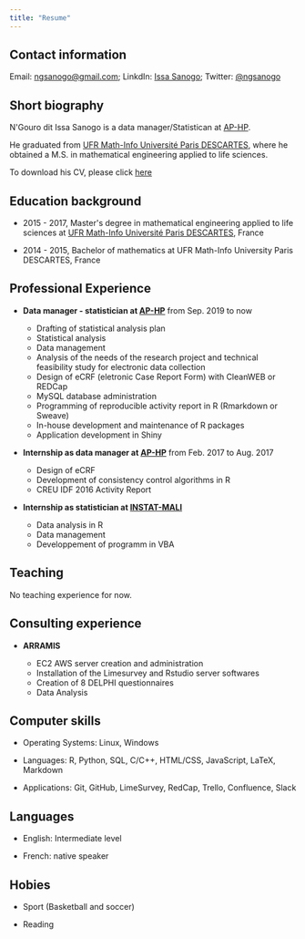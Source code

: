 ```yaml
---
title: "Resume"
---
```


## Contact information

Email: [ngsanogo@gmail.com](ngsanogo@gmail.com); LinkdIn: [Issa Sanogo](https://www.linkedin.com/in/ngsanogo/); Twitter: [@ngsanogo](https://twitter.com/ngsanogo)

## Short biography

N'Gouro dit Issa Sanogo is a data manager/Statistican at [AP-HP](http://recherche.aphp.fr/). 

He graduated from [UFR Math-Info Université Paris DESCARTES](http://www.mi.parisdescartes.fr/), where he obtained a M.S. in mathematical engineering applied to life sciences.

To download his CV, please click [here](https://github.com/ngsanogo/CV/blob/master/CV_Issa-sanogo.pdf)

## Education background

+ 2015 - 2017, Master's degree in mathematical engineering applied to life sciences at [UFR Math-Info Université Paris DESCARTES](http://www.mi.parisdescartes.fr/), France

+ 2014 - 2015, Bachelor of mathematics at UFR Math-Info University Paris DESCARTES, France

## Professional Experience

+ **Data manager - statistician at [AP-HP](http://recherche.aphp.fr/)** from Sep. 2019 to now

    - Drafting of statistical analysis plan
    - Statistical analysis
    - Data management
    - Analysis of the needs of the research project and technical feasibility study for electronic data collection
    - Design of eCRF (eletronic Case Report Form) with CleanWEB or REDCap
    - MySQL database administration
    - Programming of reproducible activity report in R (Rmarkdown or Sweave)
    - In-house development and maintenance of R packages
    - Application development in Shiny

+ **Internship as data manager at [AP-HP](http://recherche.aphp.fr/)** from Feb. 2017 to Aug. 2017  

    - Design of eCRF
    - Development of consistency control algorithms in R
    - CREU IDF 2016 Activity Report

+ **Internship as statistician at [INSTAT-MALI](http://www.instat-mali.org/)**

    - Data analysis in R
    - Data management
    - Developpement of programm in VBA

## Teaching

No teaching experience for now.

## Consulting experience

+ **ARRAMIS**

    - EC2 AWS server creation and administration
    - Installation of the Limesurvey and Rstudio server softwares
    - Creation of 8 DELPHI questionnaires
    - Data Analysis

## Computer skills

+ Operating Systems: Linux, Windows

+ Languages: R, Python, SQL, C/C++, HTML/CSS, JavaScript, LaTeX, Markdown

+ Applications: Git, GitHub, LimeSurvey, RedCap, Trello, Confluence, Slack

## Languages

+ English: Intermediate level

+ French: native speaker

## Hobies

+ Sport (Basketball and soccer)

+ Reading
